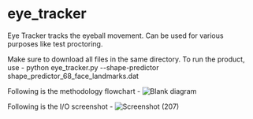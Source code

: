 # eye_tracker
Eye Tracker tracks the eyeball movement. Can be used for various purposes like test proctoring.

Make sure to download all files in the same directory.
To run the product, use - 
python eye_tracker.py --shape-predictor shape_predictor_68_face_landmarks.dat

Following is the methodology flowchart - 
![Blank diagram](https://user-images.githubusercontent.com/43790568/132164172-5973defa-7744-4147-b01e-907f91275e31.jpeg)

Following is the I/O screenshot - 
![Screenshot (207)](https://user-images.githubusercontent.com/43790568/132164717-b374dd29-0025-43ee-aeb2-6c0d2d8356b8.png)

